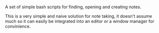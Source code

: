 A set of simple bash scripts for finding, opening and creating notes.

This is a very simple and naive solution for note taking, it doesn't assume
much so it can easily be integrated into an editor or a window manager for convinience.

